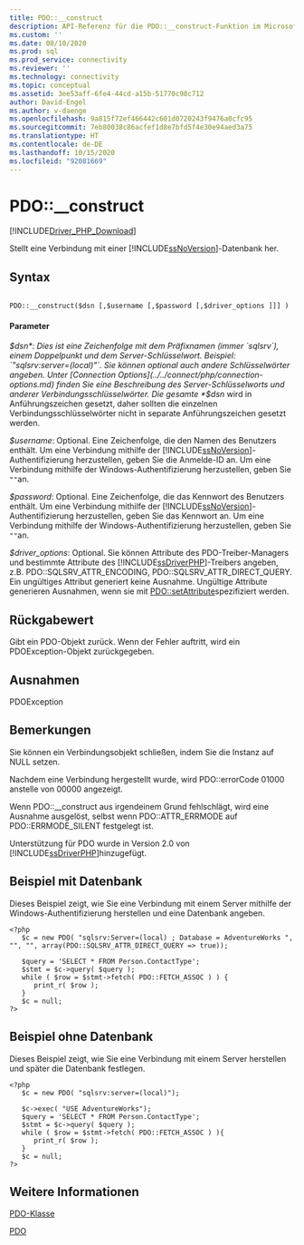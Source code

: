 ```yaml
---
title: PDO::__construct
description: API-Referenz für die PDO::__construct-Funktion im Microsoft PDO_SQLSRV-Treiber für PHP für SQL Server.
ms.custom: ''
ms.date: 08/10/2020
ms.prod: sql
ms.prod_service: connectivity
ms.reviewer: ''
ms.technology: connectivity
ms.topic: conceptual
ms.assetid: 3ee53aff-6fe4-44cd-a15b-51770c98c712
author: David-Engel
ms.author: v-daenge
ms.openlocfilehash: 9a815f72ef466442c601d0720243f9476a0cfc95
ms.sourcegitcommit: 7eb80038c86acfef1d8e7bfd5f4e30e94aed3a75
ms.translationtype: HT
ms.contentlocale: de-DE
ms.lasthandoff: 10/15/2020
ms.locfileid: "92081669"
---
```

# <a name="pdo__construct"></a>PDO::__construct
[!INCLUDE[Driver_PHP_Download](../../includes/driver_php_download.md)]

Stellt eine Verbindung mit einer [!INCLUDE[ssNoVersion](../../includes/ssnoversion-md.md)]-Datenbank her.  
  
## <a name="syntax"></a>Syntax  
  
```  
  
PDO::__construct($dsn [,$username [,$password [,$driver_options ]]] )  
```  
  
#### <a name="parameters"></a>Parameter  
*$dsn*: Dies ist eine Zeichenfolge mit dem Präfixnamen (immer `sqlsrv`), einem Doppelpunkt und dem Server-Schlüsselwort. Beispiel: `"sqlsrv:server=(local)"`. Sie können optional auch andere Schlüsselwörter angeben. Unter [Connection Options](../../connect/php/connection-options.md) finden Sie eine Beschreibung des Server-Schlüsselworts und anderer Verbindungsschlüsselwörter. Die gesamte *$dsn* wird in Anführungszeichen gesetzt, daher sollten die einzelnen Verbindungsschlüsselwörter nicht in separate Anführungszeichen gesetzt werden.  
  
*$username*: Optional. Eine Zeichenfolge, die den Namen des Benutzers enthält. Um eine Verbindung mithilfe der [!INCLUDE[ssNoVersion](../../includes/ssnoversion-md.md)]-Authentifizierung herzustellen, geben Sie die Anmelde-ID an. Um eine Verbindung mithilfe der Windows-Authentifizierung herzustellen, geben Sie `""`an.  
  
*$password*: Optional. Eine Zeichenfolge, die das Kennwort des Benutzers enthält. Um eine Verbindung mithilfe der [!INCLUDE[ssNoVersion](../../includes/ssnoversion-md.md)]-Authentifizierung herzustellen, geben Sie das Kennwort an. Um eine Verbindung mithilfe der Windows-Authentifizierung herzustellen, geben Sie `""`an.  
  
*$driver_options*: Optional. Sie können Attribute des PDO-Treiber-Managers und bestimmte Attribute des [!INCLUDE[ssDriverPHP](../../includes/ssdriverphp_md.md)]-Treibers angeben, z.B. PDO::SQLSRV_ATTR_ENCODING, PDO::SQLSRV_ATTR_DIRECT_QUERY. Ein ungültiges Attribut generiert keine Ausnahme. Ungültige Attribute generieren Ausnahmen, wenn sie mit [PDO::setAttribute](../../connect/php/pdo-setattribute.md)spezifiziert werden.  
  
## <a name="return-value"></a>Rückgabewert  
Gibt ein PDO-Objekt zurück. Wenn der Fehler auftritt, wird ein PDOException-Objekt zurückgegeben.  
  
## <a name="exceptions"></a>Ausnahmen  
PDOException  
  
## <a name="remarks"></a>Bemerkungen  
Sie können ein Verbindungsobjekt schließen, indem Sie die Instanz auf NULL setzen.  
  
Nachdem eine Verbindung hergestellt wurde, wird PDO::errorCode 01000 anstelle von 00000 angezeigt.  
  
Wenn PDO::__construct aus irgendeinem Grund fehlschlägt, wird eine Ausnahme ausgelöst, selbst wenn PDO::ATTR_ERRMODE auf PDO::ERRMODE_SILENT festgelegt ist.  
  
Unterstützung für PDO wurde in Version 2.0 von [!INCLUDE[ssDriverPHP](../../includes/ssdriverphp_md.md)]hinzugefügt.  
  
## <a name="example-with-database"></a>Beispiel mit Datenbank  
Dieses Beispiel zeigt, wie Sie eine Verbindung mit einem Server mithilfe der Windows-Authentifizierung herstellen und eine Datenbank angeben.  
  
```  
<?php  
   $c = new PDO( "sqlsrv:Server=(local) ; Database = AdventureWorks ", "", "", array(PDO::SQLSRV_ATTR_DIRECT_QUERY => true));   
  
   $query = 'SELECT * FROM Person.ContactType';   
   $stmt = $c->query( $query );   
   while ( $row = $stmt->fetch( PDO::FETCH_ASSOC ) ) {   
      print_r( $row );   
   }  
   $c = null;   
?>  
```  
  
## <a name="example-without-database"></a>Beispiel ohne Datenbank  
Dieses Beispiel zeigt, wie Sie eine Verbindung mit einem Server herstellen und später die Datenbank festlegen.  
  
```  
<?php  
   $c = new PDO( "sqlsrv:server=(local)");  
  
   $c->exec( "USE AdventureWorks");  
   $query = 'SELECT * FROM Person.ContactType';  
   $stmt = $c->query( $query );  
   while ( $row = $stmt->fetch( PDO::FETCH_ASSOC ) ){  
      print_r( $row );  
   }  
   $c = null;  
?>  
```  
  
## <a name="see-also"></a>Weitere Informationen  
[PDO-Klasse](../../connect/php/pdo-class.md)

[PDO](https://php.net/manual/book.pdo.php)  
  
